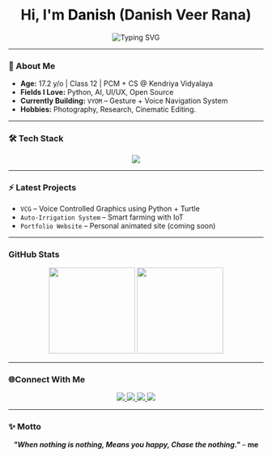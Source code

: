 <h1 align="center">Hi, I'm <span style="color:#000000">Danish</span> (Danish Veer Rana)</h1>

<p align="center">
  <img src="https://readme-typing-svg.herokuapp.com?font=Fira+Code&weight=600&size=24&pause=1000&center=true&vCenter=true&width=450&height=40&lines=Python+Programmer;Figma+Learner+%26+UI+Designer;Open-source+Contributor;Creative+Developer;Future+Innovator" alt="Typing SVG" />
</p>

---

### 🌟 About Me

- **Age:** 17.2 y/o | Class 12 | PCM + CS @ Kendriya Vidyalaya
- **Fields I Love:** Python, AI, UI/UX, Open Source
- **Currently Building:** `VYOM` – Gesture + Voice Navigation System
- **Hobbies:** Photography, Research, Cinematic Editing.

---

### 🛠️ Tech Stack

<p align="center">
  <img src="https://skillicons.dev/icons?i=python,figma,html,css,js,github,vscode&theme=dark" />
</p>

---

### ⚡ Latest Projects

- `VCG` – Voice Controlled Graphics using Python + Turtle
- `Auto-Irrigation System` – Smart farming with IoT
- `Portfolio Website` – Personal animated site (coming soon)

---

### GitHub Stats

<p align="center">
  <img src="https://github-readme-streak-stats.herokuapp.com/?user=danishveerrana&theme=tokyonight&hide_border=true&border_radius=10" height="170"/>
  <img src="https://github-readme-stats.vercel.app/api/top-langs/?username=danishveerrana&layout=compact&theme=tokyonight&hide_border=true&border_radius=10" height="170"/>
</p>

---

### 🌐Connect With Me

<p align="center">
  <a href="https://instagram.com/danishveerrana" target="_blank">
    <img src="https://img.shields.io/badge/Instagram-E4405F?style=for-the-badge&logo=instagram&logoColor=white" />
  </a>
  <a href="https://youtube.com/danishveerrana" target="_blank">
    <img src="https://img.shields.io/badge/YouTube-FF0000?style=for-the-badge&logo=youtube&logoColor=white" />
  </a>
  <a href="mailto:veerdanish452008@gmail.com" target="_blank">
    <img src="https://img.shields.io/badge/Gmail-red?style=for-the-badge&logo=gmail&logoColor=white" />
  </a>
  <a href="https://linkedin.com/in/danishveerrana" target="_blank">
    <img src="https://img.shields.io/badge/LinkedIn-0A66C2?style=for-the-badge&logo=linkedin&logoColor=white" />
  </a>
</p>

---

### ✨ Motto

<p align="center">
  <em><b>"When <strong>nothing</strong> is nothing,
    Means you happy,
    Chase the <strong>nothing</strong>."</b></em> – <b>me</b>
</p>
